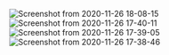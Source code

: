 ![Screenshot from 2020-11-26 18-08-15](https://user-images.githubusercontent.com/47910241/100352936-bb4f9980-3013-11eb-809c-05b4d83aed9a.png)
![Screenshot from 2020-11-26 17-40-11](https://user-images.githubusercontent.com/47910241/100352955-c4406b00-3013-11eb-9e59-9eb23944bc91.png)
![Screenshot from 2020-11-26 17-39-05](https://user-images.githubusercontent.com/47910241/100352975-cdc9d300-3013-11eb-83ee-9465eb5166f0.png)
![Screenshot from 2020-11-26 17-38-46](https://user-images.githubusercontent.com/47910241/100353009-dae6c200-3013-11eb-9fed-77c923a74176.png)
